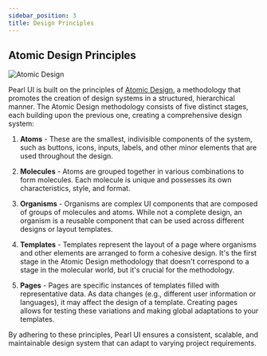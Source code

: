 ```yaml
---
sidebar_position: 3
title: Design Principles
---
```


## Atomic Design Principles

![Atomic Design](https://miro.medium.com/max/2000/1*V5oi-JrH4RlEQuYdVrQXig.png)

Pearl UI is built on the principles of [Atomic Design](https://atomicdesign.bradfrost.com/), a methodology that promotes the creation of design systems in a structured, hierarchical manner. The Atomic Design methodology consists of five distinct stages, each building upon the previous one, creating a comprehensive design system:

1. **Atoms** - These are the smallest, indivisible components of the system, such as buttons, icons, inputs, labels, and other minor elements that are used throughout the design.

2. **Molecules** - Atoms are grouped together in various combinations to form molecules. Each molecule is unique and possesses its own characteristics, style, and format.

3. **Organisms** - Organisms are complex UI components that are composed of groups of molecules and atoms. While not a complete design, an organism is a reusable component that can be used across different designs or layout templates.

4. **Templates** - Templates represent the layout of a page where organisms and other elements are arranged to form a cohesive design. It's the first stage in the Atomic Design methodology that doesn't correspond to a stage in the molecular world, but it's crucial for the methodology.

5. **Pages** - Pages are specific instances of templates filled with representative data. As data changes (e.g., different user information or languages), it may affect the design of a template. Creating pages allows for testing these variations and making global adaptations to your templates.

By adhering to these principles, Pearl UI ensures a consistent, scalable, and maintainable design system that can adapt to varying project requirements.
